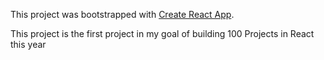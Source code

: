 This project was bootstrapped with [Create React App](https://github.com/facebook/create-react-app).

This project is the first project in my goal of building 100 Projects in React this year
